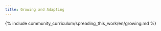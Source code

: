 ```yaml
---
title: Growing and Adapting
---
```

{% include community_curriculum/spreading_this_work/en/growing.md %}
